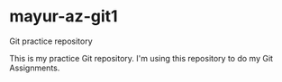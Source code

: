 # mayur-az-git1
Git practice repository

This is my practice Git repository.
I'm using this repository to do my Git Assignments.
